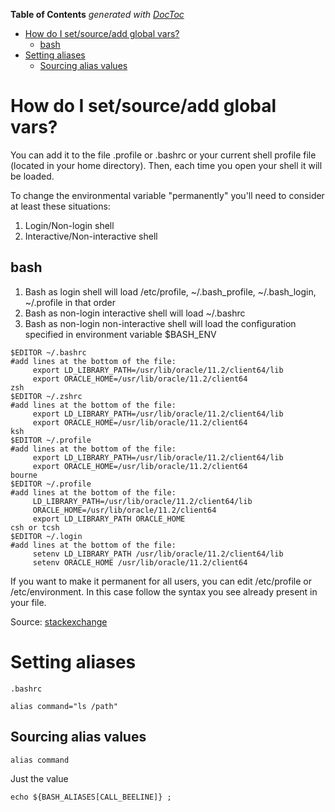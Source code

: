 <!-- START doctoc generated TOC please keep comment here to allow auto update -->
<!-- DON'T EDIT THIS SECTION, INSTEAD RE-RUN doctoc TO UPDATE -->
**Table of Contents**  *generated with [DocToc](https://github.com/thlorenz/doctoc)*

- [How do I set/source/add global vars?](#how-do-i-setsourceadd-global-vars)
  - [bash](#bash)
- [Setting aliases](#setting-aliases)
  - [Sourcing alias values](#sourcing-alias-values)

<!-- END doctoc generated TOC please keep comment here to allow auto update -->

# How do I set/source/add global vars?

You can add it to the file .profile or .bashrc or your current shell profile file (located in your home directory). Then, each time you open your shell it will be loaded.

To change the environmental variable "permanently" you'll need to consider at least these situations:

1. Login/Non-login shell
2. Interactive/Non-interactive shell

## bash

1. Bash as login shell will load /etc/profile, ~/.bash_profile, ~/.bash_login, ~/.profile in that order
2. Bash as non-login interactive shell will load ~/.bashrc
3. Bash as non-login non-interactive shell will load the configuration specified in environment variable $BASH_ENV

```
$EDITOR ~/.bashrc
#add lines at the bottom of the file:  
     export LD_LIBRARY_PATH=/usr/lib/oracle/11.2/client64/lib
     export ORACLE_HOME=/usr/lib/oracle/11.2/client64
zsh
$EDITOR ~/.zshrc
#add lines at the bottom of the file:  
     export LD_LIBRARY_PATH=/usr/lib/oracle/11.2/client64/lib
     export ORACLE_HOME=/usr/lib/oracle/11.2/client64
ksh
$EDITOR ~/.profile
#add lines at the bottom of the file:  
     export LD_LIBRARY_PATH=/usr/lib/oracle/11.2/client64/lib
     export ORACLE_HOME=/usr/lib/oracle/11.2/client64
bourne
$EDITOR ~/.profile
#add lines at the bottom of the file:  
     LD_LIBRARY_PATH=/usr/lib/oracle/11.2/client64/lib     
     ORACLE_HOME=/usr/lib/oracle/11.2/client64
     export LD_LIBRARY_PATH ORACLE_HOME
csh or tcsh
$EDITOR ~/.login
#add lines at the bottom of the file:  
     setenv LD_LIBRARY_PATH /usr/lib/oracle/11.2/client64/lib
     setenv ORACLE_HOME /usr/lib/oracle/11.2/client64
```   
  
If you want to make it permanent for all users, you can edit /etc/profile or /etc/environment.
In this case follow the syntax you see already present in your file.

Source: [stackexchange](http://unix.stackexchange.com/a/117470)

# Setting aliases

`.bashrc`
```
alias command="ls /path"
```

## Sourcing alias values

```
alias command
```

Just the value
```
echo ${BASH_ALIASES[CALL_BEELINE]} ; 
```
